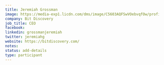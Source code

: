 ```yaml
---
title: Jeremiah Grossman
image: https://media-exp1.licdn.com/dms/image/C5603AQFSwVOebvqfOw/profile-displayphoto-shrink_800_800/0/1636385929023?e=1649289600&v=beta&t=7cPCrq96jqw3k5asUDjenRTbUGl9eQhH1MFZbiK8ihU
company: Bit Discovery
job_title: CEO
facebook:
linkedin: grossmanjeremiah
twitter: jeremiahg
website: https://bitdiscovery.com/
notes:
status: add-details
type: participant
---
```


<!-- put more details about participant here -->
